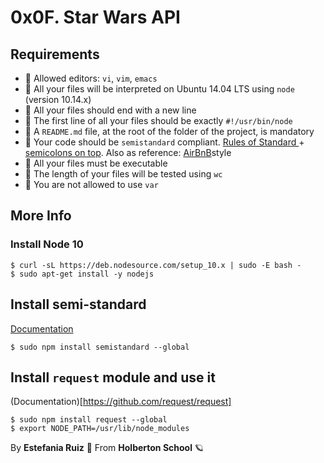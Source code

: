 # 0x0F. Star Wars API

## Requirements
- 🚩 Allowed editors: `vi`, `vim`, `emacs`
- 🚩 All your files will be interpreted on Ubuntu 14.04 LTS using `node` (version 10.14.x)
- 🚩 All your files should end with a new line
- 🚩 The first line of all your files should be exactly `#!/usr/bin/node`
- 🚩 A `README.md` file, at the root of the folder of the project, is mandatory
- 🚩 Your code should be `semistandard` compliant. [Rules of Standard ](https://standardjs.com/rules.html) + [semicolons on top](https://github.com/standard/semistandard). Also as reference: [AirBnB](https://github.com/airbnb/javascript)style
- 🚩 All your files must be executable
- 🚩 The length of your files will be tested using `wc`
- 🚩 You are not allowed to use `var`

## More Info
### Install Node 10
```
$ curl -sL https://deb.nodesource.com/setup_10.x | sudo -E bash -
$ sudo apt-get install -y nodejs
```

## Install semi-standard
[Documentation](https://github.com/standard/semistandard)
```
$ sudo npm install semistandard --global
```
## Install `request` module and use it
(Documentation)[https://github.com/request/request]
```
$ sudo npm install request --global
$ export NODE_PATH=/usr/lib/node_modules
```

By **Estefania Ruiz** 🦌 From **Holberton School** 🪐